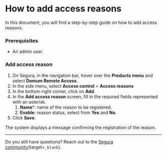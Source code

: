 # How to add access reasons

In this document, you will find a step-by-step guide on how to add access reasons.

### Prerequisites

- An admin user.

### Add access reason

1. On Segura, in the navigation bar, hover over the **Products menu** and select **Domum Remote Access**.    
2. In the side menu, select **Access control** > **Access reasons**
3. In the bottom-right corner, click on **Add**.   
4. In the **Add access reason** screen, fill in the required fields represented with an asterisk.
    1. **Name***: name of the reason to be registered.
    2. **Enable**: reason status, select from **Yes** and **No**.
5. Click **Save**.

The system displays a message confirming the registration of the reason.

---
Do you still have questions? Reach out to the [Segura community](https://community.Segura.io/){target=`_blank`}.